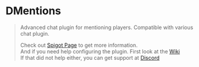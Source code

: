 # DMentions
> Advanced chat plugin for mentioning players. Compatible with various chat plugin.
>
> Check out [Spigot Page](https://www.spigotmc.org/resources/dmentions.121452/) to get more information.\
> And if you need help configuring the plugin. First look at the [Wiki](https://github.com/desaxxx/DMentions/wiki)\
> If that did not help either, you can get support at [Discord](https://discord.gg/dN6RUzZGgJ)
